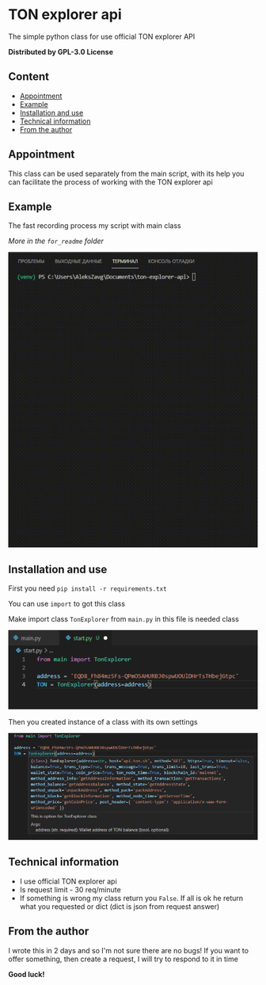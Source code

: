 # TON explorer api
The simple python class for use official TON explorer API

**Distributed by GPL-3.0 License**
## Content
- [Appointment](#Appointment)
- [Example](#Example)
- [Installation and use](#Installation-and-use)
- [Technical information](#Technical-information)
- [From the author](#From-the-author)

## Appointment
This class can be used separately from the main script, with its help you can facilitate the process of working with the TON explorer api

## Example
The fast recording process my script with main class

*More in the `for_readme` folder*

![example](https://github.com/alekszavg/ton-explorer-api/blob/main/for_readme/bandicam-2022-01-06-14-42-05-357.gif)

## Installation and use
First you need `pip install -r requirements.txt`

You can use `import` to got this class 

Make import class `TonExplorer` from `main.py` in this file is needed class

![how-use](https://github.com/alekszavg/ton-explorer-api/blob/main/for_readme/2022-01-06%2015-10-29%20Скриншот%20экрана.png)

Then you created instance of a class with its own settings

![settings](https://github.com/alekszavg/ton-explorer-api/blob/main/for_readme/2022-01-06%2015-16-47%20Скриншот%20экрана.png)

## Technical information
+ I use official TON explorer api
+ Is request limit - 30 req/minute
+ If something is wrong my class return you `False`. If all is ok he return what you requested or dict (dict is json from request answer)

## From the author
I wrote this in 2 days and so I'm not sure there are no bugs! If you want to offer something, then create a request, I will try to respond to it in time

**Good luck!**
